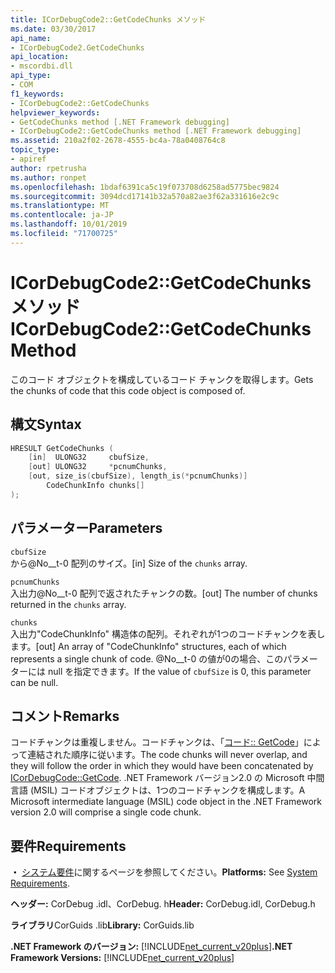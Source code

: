 ```yaml
---
title: ICorDebugCode2::GetCodeChunks メソッド
ms.date: 03/30/2017
api_name:
- ICorDebugCode2.GetCodeChunks
api_location:
- mscordbi.dll
api_type:
- COM
f1_keywords:
- ICorDebugCode2::GetCodeChunks
helpviewer_keywords:
- GetCodeChunks method [.NET Framework debugging]
- ICorDebugCode2::GetCodeChunks method [.NET Framework debugging]
ms.assetid: 210a2f02-2678-4555-bc4a-78a0408764c8
topic_type:
- apiref
author: rpetrusha
ms.author: ronpet
ms.openlocfilehash: 1bdaf6391ca5c19f073708d6258ad5775bec9824
ms.sourcegitcommit: 3094dcd17141b32a570a82ae3f62a331616e2c9c
ms.translationtype: MT
ms.contentlocale: ja-JP
ms.lasthandoff: 10/01/2019
ms.locfileid: "71700725"
---
```

# <a name="icordebugcode2getcodechunks-method"></a><span data-ttu-id="f1c3d-102">ICorDebugCode2::GetCodeChunks メソッド</span><span class="sxs-lookup"><span data-stu-id="f1c3d-102">ICorDebugCode2::GetCodeChunks Method</span></span>

<span data-ttu-id="f1c3d-103">このコード オブジェクトを構成しているコード チャンクを取得します。</span><span class="sxs-lookup"><span data-stu-id="f1c3d-103">Gets the chunks of code that this code object is composed of.</span></span>

## <a name="syntax"></a><span data-ttu-id="f1c3d-104">構文</span><span class="sxs-lookup"><span data-stu-id="f1c3d-104">Syntax</span></span>

```cpp
HRESULT GetCodeChunks (
    [in]  ULONG32     cbufSize,
    [out] ULONG32     *pcnumChunks,
    [out, size_is(cbufSize), length_is(*pcnumChunks)]
        CodeChunkInfo chunks[]
);
```

## <a name="parameters"></a><span data-ttu-id="f1c3d-105">パラメーター</span><span class="sxs-lookup"><span data-stu-id="f1c3d-105">Parameters</span></span>

 `cbufSize`  
 <span data-ttu-id="f1c3d-106">から@No__t-0 配列のサイズ。</span><span class="sxs-lookup"><span data-stu-id="f1c3d-106">[in] Size of the `chunks` array.</span></span>

 `pcnumChunks`  
 <span data-ttu-id="f1c3d-107">入出力@No__t-0 配列で返されたチャンクの数。</span><span class="sxs-lookup"><span data-stu-id="f1c3d-107">[out] The number of chunks returned in the `chunks` array.</span></span>

 `chunks`  
 <span data-ttu-id="f1c3d-108">入出力"CodeChunkInfo" 構造体の配列。それぞれが1つのコードチャンクを表します。</span><span class="sxs-lookup"><span data-stu-id="f1c3d-108">[out] An array of "CodeChunkInfo" structures, each of which represents a single chunk of code.</span></span> <span data-ttu-id="f1c3d-109">@No__t-0 の値が0の場合、このパラメーターには null を指定できます。</span><span class="sxs-lookup"><span data-stu-id="f1c3d-109">If the value of `cbufSize` is 0, this parameter can be null.</span></span>

## <a name="remarks"></a><span data-ttu-id="f1c3d-110">コメント</span><span class="sxs-lookup"><span data-stu-id="f1c3d-110">Remarks</span></span>

 <span data-ttu-id="f1c3d-111">コードチャンクは重複しません。コードチャンクは、「[コード:: GetCode](icordebugcode-getcode-method.md)」によって連結された順序に従います。</span><span class="sxs-lookup"><span data-stu-id="f1c3d-111">The code chunks will never overlap, and they will follow the order in which they would have been concatenated by [ICorDebugCode::GetCode](icordebugcode-getcode-method.md).</span></span> <span data-ttu-id="f1c3d-112">.NET Framework バージョン2.0 の Microsoft 中間言語 (MSIL) コードオブジェクトは、1つのコードチャンクを構成します。</span><span class="sxs-lookup"><span data-stu-id="f1c3d-112">A Microsoft intermediate language (MSIL) code object in the .NET Framework version 2.0 will comprise a single code chunk.</span></span>

## <a name="requirements"></a><span data-ttu-id="f1c3d-113">要件</span><span class="sxs-lookup"><span data-stu-id="f1c3d-113">Requirements</span></span>

 <span data-ttu-id="f1c3d-114">**・** [システム要件](../../get-started/system-requirements.md)に関するページを参照してください。</span><span class="sxs-lookup"><span data-stu-id="f1c3d-114">**Platforms:** See [System Requirements](../../get-started/system-requirements.md).</span></span>

 <span data-ttu-id="f1c3d-115">**ヘッダー:** CorDebug .idl、CorDebug. h</span><span class="sxs-lookup"><span data-stu-id="f1c3d-115">**Header:** CorDebug.idl, CorDebug.h</span></span>

 <span data-ttu-id="f1c3d-116">**ライブラリ**CorGuids .lib</span><span class="sxs-lookup"><span data-stu-id="f1c3d-116">**Library:** CorGuids.lib</span></span>

 <span data-ttu-id="f1c3d-117">**.NET Framework のバージョン:** [!INCLUDE[net_current_v20plus](../../../../includes/net-current-v20plus-md.md)]</span><span class="sxs-lookup"><span data-stu-id="f1c3d-117">**.NET Framework Versions:** [!INCLUDE[net_current_v20plus](../../../../includes/net-current-v20plus-md.md)]</span></span>
 
